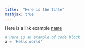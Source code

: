 ```yaml
---
title:  "Here is the title"
mathjax: true
---
```


Here is a link example [name](https://***)


```python
# Here is an example of code block
a = 'Hello world'
```